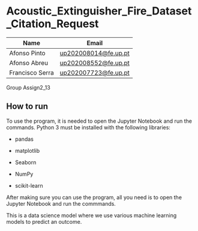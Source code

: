 # Acoustic_Extinguisher_Fire_Dataset_Citation_Request

|Name|Email|
|--|--|
|Afonso Pinto|up202008014@fe.up.pt|
|Afonso Abreu|up202008552@fe.up.pt|
|Francisco Serra| up202007723@fe.up.pt|

Group Assign2_13

## How to run

To use the program, it is needed to open the Jupyter Notebook and run the commands. Python 3 must be installed with the following libraries:

- pandas

- matplotlib

- Seaborn

- NumPy

- scikit-learn

After making sure you can use the program, all you need is to open the Jupyter Notebook and run the commmands.

This is a data science model where we use various machine learning models to predict an outcome.
